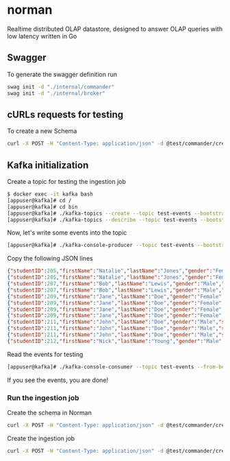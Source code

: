 # norman

Realtime distributed OLAP datastore, designed to answer OLAP queries with low latency written in Go

## Swagger

To generate the swagger definition run

```bash
swag init -d "./internal/commander"
swag init -d "./internal/broker"
```

## cURLs requests for testing

To create a new Schema

```bash
curl -X POST -H "Content-Type: application/json" -d @test/commander/create_schema_flights.json http://localhost:8080/commander/v1/tenants/default/schemas
```

## Kafka initialization

Create a topic for testing the ingestion job

```bash
$ docker exec -it kafka bash
[appuser@kafka]# cd /
[appuser@kafka]# cd bin
[appuser@kafka]# ./kafka-topics --create --topic test-events --bootstrap-server localhost:9092
[appuser@kafka]# ./kafka-topics --describe --topic test-events --bootstrap-server localhost:9092
```

Now, let's write some events into the topic

```bash
[appuser@kafka]# ./kafka-console-producer --topic test-events --bootstrap-server localhost:9092
```

Copy the following JSON lines

```JSON
{"studentID":205,"firstName":"Natalie","lastName":"Jones","gender":"Female","subject":"Maths","score":3.8,"timestampInEpoch":1571900400000}
{"studentID":205,"firstName":"Natalie","lastName":"Jones","gender":"Female","subject":"History","score":3.5,"timestampInEpoch":1571900400000}
{"studentID":207,"firstName":"Bob","lastName":"Lewis","gender":"Male","subject":"Maths","score":3.2,"timestampInEpoch":1571900400000}
{"studentID":207,"firstName":"Bob","lastName":"Lewis","gender":"Male","subject":"Chemistry","score":3.6,"timestampInEpoch":1572418800000}
{"studentID":209,"firstName":"Jane","lastName":"Doe","gender":"Female","subject":"Geography","score":3.8,"timestampInEpoch":1572505200000}
{"studentID":209,"firstName":"Jane","lastName":"Doe","gender":"Female","subject":"English","score":3.5,"timestampInEpoch":1572505200000}
{"studentID":209,"firstName":"Jane","lastName":"Doe","gender":"Female","subject":"Maths","score":3.2,"timestampInEpoch":1572678000000}
{"studentID":209,"firstName":"Jane","lastName":"Doe","gender":"Female","subject":"Physics","score":3.6,"timestampInEpoch":1572678000000}
{"studentID":211,"firstName":"John","lastName":"Doe","gender":"Male","subject":"Maths","score":3.8,"timestampInEpoch":1572678000000}
{"studentID":211,"firstName":"John","lastName":"Doe","gender":"Male","subject":"English","score":3.5,"timestampInEpoch":1572678000000}
{"studentID":211,"firstName":"John","lastName":"Doe","gender":"Male","subject":"History","score":3.2,"timestampInEpoch":1572854400000}
{"studentID":212,"firstName":"Nick","lastName":"Young","gender":"Male","subject":"History","score":3.6,"timestampInEpoch":1572854400000}
```

Read the events for testing

```bash
[appuser@kafka]# ./kafka-console-consumer --topic test-events --from-beginning --bootstrap-server localhost:9092
```

If you see the events, you are done!

### Run the ingestion job

Create the schema in Norman

```bash
curl -X POST -H "Content-Type: application/json" -d @test/commander/create_schema_transcript.json http://localhost:8080/commander/v1/tenants/default/schemas
```

Create the ingestion job

```bash
curl -X POST -H "Content-Type: application/json" -d @test/commander/create_job_transcript.json http://localhost:8080/commander/v1/tenants/default/jobs
```
